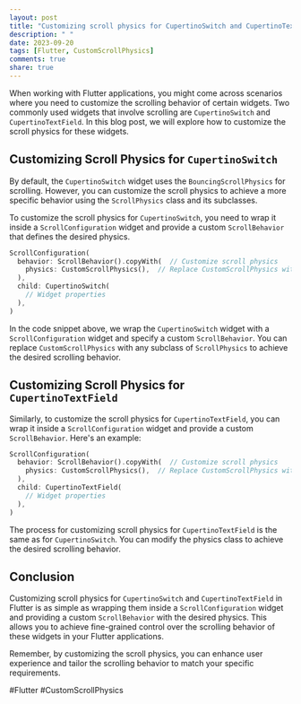 ```yaml
---
layout: post
title: "Customizing scroll physics for CupertinoSwitch and CupertinoTextField in Flutter"
description: " "
date: 2023-09-20
tags: [Flutter, CustomScrollPhysics]
comments: true
share: true
---
```


When working with Flutter applications, you might come across scenarios where you need to customize the scrolling behavior of certain widgets. Two commonly used widgets that involve scrolling are `CupertinoSwitch` and `CupertinoTextField`. In this blog post, we will explore how to customize the scroll physics for these widgets.

## Customizing Scroll Physics for `CupertinoSwitch`

By default, the `CupertinoSwitch` widget uses the `BouncingScrollPhysics` for scrolling. However, you can customize the scroll physics to achieve a more specific behavior using the `ScrollPhysics` class and its subclasses.

To customize the scroll physics for `CupertinoSwitch`, you need to wrap it inside a `ScrollConfiguration` widget and provide a custom `ScrollBehavior` that defines the desired physics.

```dart
ScrollConfiguration(
  behavior: ScrollBehavior().copyWith(  // Customize scroll physics
    physics: CustomScrollPhysics(),  // Replace CustomScrollPhysics with your own physics class
  ),
  child: CupertinoSwitch(
    // Widget properties
  ),
)
```

In the code snippet above, we wrap the `CupertinoSwitch` widget with a `ScrollConfiguration` widget and specify a custom `ScrollBehavior`. You can replace `CustomScrollPhysics` with any subclass of `ScrollPhysics` to achieve the desired scrolling behavior.

## Customizing Scroll Physics for `CupertinoTextField`

Similarly, to customize the scroll physics for `CupertinoTextField`, you can wrap it inside a `ScrollConfiguration` widget and provide a custom `ScrollBehavior`. Here's an example:

```dart
ScrollConfiguration(
  behavior: ScrollBehavior().copyWith(  // Customize scroll physics
    physics: CustomScrollPhysics(),  // Replace CustomScrollPhysics with your own physics class
  ),
  child: CupertinoTextField(
    // Widget properties
  ),
)
```

The process for customizing scroll physics for `CupertinoTextField` is the same as for `CupertinoSwitch`. You can modify the physics class to achieve the desired scrolling behavior.

## Conclusion

Customizing scroll physics for `CupertinoSwitch` and `CupertinoTextField` in Flutter is as simple as wrapping them inside a `ScrollConfiguration` widget and providing a custom `ScrollBehavior` with the desired physics. This allows you to achieve fine-grained control over the scrolling behavior of these widgets in your Flutter applications.

Remember, by customizing the scroll physics, you can enhance user experience and tailor the scrolling behavior to match your specific requirements.

#Flutter #CustomScrollPhysics